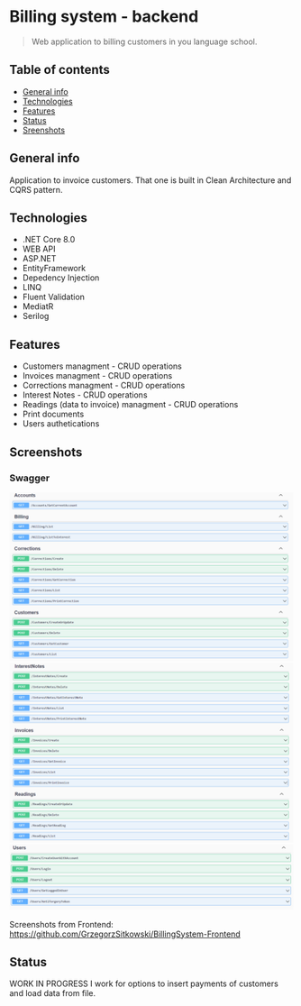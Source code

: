 # Billing system - backend
> Web application to billing customers in you language school. 

## Table of contents
* [General info](#general-info)
* [Technologies](#technologies)
* [Features](#features)
* [Status](#status)
* [Sreenshots](#screenshots)

## General info
Application to invoice customers.
That one is built in Clean Architecture and CQRS pattern.

## Technologies
* .NET Core 8.0
* WEB API
* ASP.NET
* EntityFramework
* Depedency Injection
* LINQ
* Fluent Validation
* MediatR
* Serilog

## Features
* Customers managment - CRUD operations
* Invoices managment - CRUD operations
* Corrections managment - CRUD operations
* Interest Notes - CRUD operations
* Readings (data to invoice) managment - CRUD operations
* Print documents
* Users authetications

## Screenshots
### Swagger
![Swagger](BillingSystem.WebApi/Src/Swagger_1.png)
![Swagger](BillingSystem.WebApi/Src/Swagger_2.png)
![Swagger](BillingSystem.WebApi/Src/Swagger_3.png)

Screenshots from Frontend:
https://github.com/GrzegorzSitkowski/BillingSystem-Frontend

## Status
WORK IN PROGRESS
I work for options to insert payments of customers and load data from file. 
